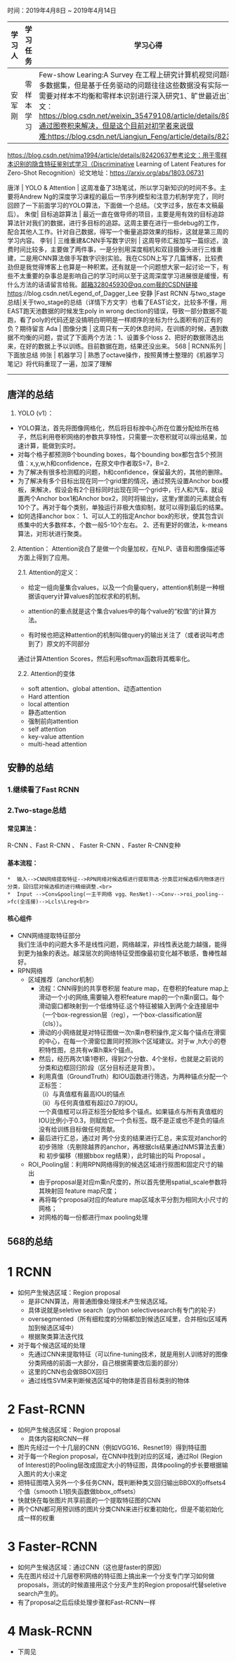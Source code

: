 时间：2019年4月8日 ~ 2019年4月14日

学习人|学习任务|学习心得
------ | ------ | ------ 
安军刚  |零样本学习| Few-show Learing:A Survey 在工程上研究计算机视觉问题看似很很多数据集，但是基于任务驱动的问题往往这些数据没有实际一样，因此需要对样本不均衡和零样本识别进行深入研究1、旷世最近出了一篇论文：https://blog.csdn.net/weixin_35479108/article/details/89330873通过图卷积来解决，但是这个目前对初学者来说很难:https://blog.csdn.net/Liangjun_Feng/article/details/82313916
https://blog.csdn.net/nima1994/article/details/82420637参考论文：用于零样本识别的隐含特征鉴别式学习（Discriminative Learning of Latent Features for Zero-Shot Recognition）论文地址：https://arxiv.org/abs/1803.06731
 
唐洋 | YOLO & Attention | 这周准备了3场笔试，所以学习新知识的时间不多。主要将Andrew Ng的深度学习课程的最后一节序列模型和注意力机制学完了，同时回顾了一下前面学习的YOLO算法，下面做一个总结。（文字过多，放在本文稿最后）。
朱俊| 目标追踪算法 | 最近一直在做导师的项目，主要是用有效的目标追踪算法针对我们的数据，进行多目标的追踪。这周主要在进行一些debug的工作，配合其他人工作。针对自己数据，得写一个衡量追踪效果的指标，这就是第三周的学习内容。
李钊 | 三维重建&CNN手写数字识别 | 这周导师汇报加写一篇综述，浪费时间比较多，主要做了两件事，一是分别用深度相机和双目摄像头进行三维重建，二是用CNN算法做手写数字识别实验。我在CSDN上写了几篇博客，比较费劲但是我觉得博客上也算是一种积累。还有就是一个问题想大家一起讨论一下，有些不太重要的杂事总是影响自己的学习时间以至于这周深度学习进展很是缓慢，有什么方法的话请留言给我。邮箱328045930@qq.com我的CSDN链接https://blog.csdn.net/Legend_of_Dagger_Lee
安静 |Fast RCNN 与two_stage总结|关于two_stage的总结（详情下方文字）也看了EAST论文，比较多不懂，用EAST跑天池数据的时候发生poly in wrong dection的错误，导致一部分数据不能跑，看了poly的代码还是没搞明白明明是一样顺序的坐标为什么面积有的正有的负？期待留言
Ada | 图像分类 | 这周只有一天的休息时间，在训练的时候，遇到数据不均衡的问题，尝试了下面两个方法：1、设置多个loss 2、把好的数据筛选出来，在好的数据上予以训练。目前数据在跑，结果还没出来。
568 | RCNN系列 | 下面放总结
帅张 | 机器学习 | 熟悉了octave操作，按照黄博士整理的《机器学习笔记》将代码重现了一遍，加深了理解

---
## 唐洋的总结 ##
1. YOLO (v1）：

- YOLO算法，首先将图像网格化，然后将目标按中心所在位置分配给所在格子，然后利用卷积网络的参数共享特性，只需要一次卷积就可以得出结果，加速计算，能做到实时。
- 对每个格子都预测B个bounding boxes，每个bounding box都包含5个预测值：x,y,w,h和confidence，在原文中作者取S=7，B=2.
- 为了解决有很多检测框的问题，h和confidence，保留最大的，其他的删除。
- 为了解决有多个目标出现在同一个grid里的情况，通过预先设置Anchor box模板，来解决，假设会有2个目标同时出现在同一个grid中，行人和汽车，就设置两个Anchor box1和Anchor box2，同时将输出y，这里y里面的元素就会有10个了。再对于每个类别，单独运行非极大值抑制，就可以得到最后的结果。
- 如何选择anchor box：
1、可以人工的指定Anchor box的形状，使其包含训练集中的大多数样本，个数一般5-10个左右。
2、还有更好的做法，k-means算法，对形状进行聚类。

2. Attention：
Attention说白了是做一个向量加权，在NLP、语音和图像描述等方面上得到了应用。

    2.1. Attention的定义：

    - 给定一组向量集合values，以及一个向量query，attention机制是一种根据该query计算values的加权求和的机制。

    - attention的重点就是这个集合values中的每个value的“权值”的计算方法。

    - 有时候也把这种attention的机制叫做query的输出关注了（或者说叫考虑到了）原文的不同部分
   
   通过计算Attention Scores，然后利用softmax函数将其概率化。
   
    2.2. Attention的变体
   
    - soft attention、global attention、动态attention
    - Hard attention
    - local attention
    - 静态attention
    - 强制前向attention
    - self attention
    - key-value attention
    - multi-head attention
    
## 安静的总结<br>

### 1.继续看了Fast RCNN<br>

### 2.Two-stage总结<br>

#### 常见算法：<br>
R-CNN 、Fast R-CNN 、 Faster R-CNN 、Faster R-CNN变种<br>

#### 基本流程：<br>
    *  输入-->CNN网络提取特征-->RPN网络对候选框进行提取筛选-分类层对候选框内物体进行分类，回归层对候选框的进行精细调整.<br>
    *  Input -->Conv&pooling(一主干网络 vgg、ResNet)-->Conv-->roi_pooling-->fc(全连接)-->Lcls\Lreg<br>

#### 核心组件<br>
*  CNN网络提取特征部分<br>
我们生活中的问题大多不是线性问题，网络越深，非线性表达能力越强，能得到更为抽象的表达。越深层次的网络特征受图像最初变化越不敏感，鲁棒性越好。<br>
*  RPN网络<br>
    *  区域推荐（anchor机制）<br>
        * 流程：CNN得到的共享卷积层 feature map，在卷积的feature map上滑动一个小的网络,需要输入卷积feature map的一个n乘n窗口。每个滑动窗口都映射到一个低维特征.这个特征被输入到两个全连接层中（一个box-regression层（reg），一个box-classification层（cls））。<br>
        * 滑动的小网络就是对特征图做一次n乘n卷积操作,定义每个锚点在滑窗的中心，在每一个滑窗位置同时预测k个区域建议。对于w ,h大小的卷积特性图，总共有w乘h乘k个锚点。<br>
        * 然后，经历两次1乘1卷积，得到2个分数、4个坐标，也就是之前说的分类和边框回归阶段（区分目标还是背景）。<br>
        * 利用真值（GroundTruth）和IOU函数进行筛选，为两种锚点分配一个正标签：<br>
        （i）与真值框有最高IOU的锚点<br>
        （ii）与任何真值框有超过0.7的IOU。<br>
        一个真值框可以将正标签分配给多个锚点。如果锚点与所有真值框的IOU比例小于0.3，则赋给它一个负标签。既不是正或也不是负的锚点没有给训练目标做任何贡献。<br>
        * 最后进行汇总，通过对 两个分支的结果进行汇总，来实现对anchor的初步筛除（先剔除越界的anchor，再根据cls结果通过NMS算法去重）和 初步偏移（根据bbox reg结果），此时输出的叫 Proposal 。<br>
    *  ROI_Pooling层：利用RPN网络得到的候选区域进行抠图和固定尺寸的输出<br>
        * 由于proposal是对应m乘n尺度的，所以首先使用spatial_scale参数将其映射回 feature map尺度；<br>
        * 再将每个proposal对应的feature map区域水平分割为相同大小尺寸的网格；<br>
        * 对网格的每一份都进行max pooling处理<br>
   
   
## 568的总结<br>
# 1 RCNN<br>
- 如何产生候选区域：Region proposal<br>
    + 是非CNN算法，用普通图像处理技术产生候选区域。<br>
    + 具体说就是seletive search（python selectivesearch有专门的轮子）<br>
    + oversegmented（所有细粒度的分隔都加到候选区域里，合并相似区域再加到候选区域中）<br>
    + 根据聚类算法迭代找<br>
- 对于每个候选区域的处理<br>
    + 先通过CNN来提取特征（可以fine-tuning技术，就是用别人训练好的图像分类网络的前面一大部分，自己根据需要改后面的部分）<br>
    + 这里的CNN也会做BBOX回归<br>
    + 通过线性SVM来判断候选区域中的物体是否目标类别的物体<br>

# 2 Fast-RCNN<br>
- 如何产生候选区域：Region proposal<br>
    + 具体内容和RCNN一样<br>
- 图片先经过一个十几层的CNN（例如VGG16、Resnet19）得到特征图<br>
- 对于每一个Region proposal，在CNN中找到对应的区域，通过RoI (Region of Interest)的Pooling层改成固定大小的特征图，具体pooling的步长要根据输入图片的大小来定<br>
- 把特征图喂入另外一个多任务CNN，既判断种类又回归输出BBOX的offsets4个值（smooth L1损失函数做bbox_offsets）<br>
- 快就快在每张图片共享前面的一个提取特征图的CNN<br>
- 两个CNN都可用预训练的图片分类CNN来进行权重初始化，但是不能初始化成一样的权重<br>

# 3 Faster-RCNN<br>
- 如何产生候选区域：通过CNN（这也是faster的原因）<br>
- 先在图片经过十几层卷积网络的特征图上搞出来一个分支专门学习如何做proposals，测试的时候直接用这个分支产生的Region proposal代替seletive search产生的。<br>
- 有了proposal之后后续处理步骤和Fast-RCNN一样<br>

# 4 Mask-RCNN<br>
- 下周见<br>
















